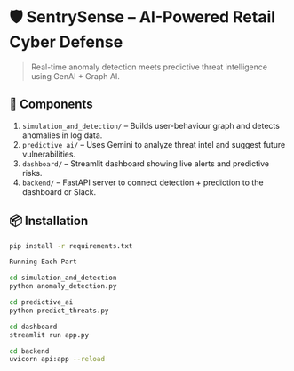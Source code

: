 # 🛡️ SentrySense – AI-Powered Retail Cyber Defense

> Real-time anomaly detection meets predictive threat intelligence using GenAI + Graph AI.

## 🔧 Components

1. `simulation_and_detection/` – Builds user-behaviour graph and detects anomalies in log data.
2. `predictive_ai/` – Uses Gemini to analyze threat intel and suggest future vulnerabilities.
3. `dashboard/` – Streamlit dashboard showing live alerts and predictive risks.
4. `backend/` – FastAPI server to connect detection + prediction to the dashboard or Slack.

## 📦 Installation

```bash
pip install -r requirements.txt

Running Each Part

cd simulation_and_detection
python anomaly_detection.py

cd predictive_ai
python predict_threats.py

cd dashboard
streamlit run app.py

cd backend
uvicorn api:app --reload

